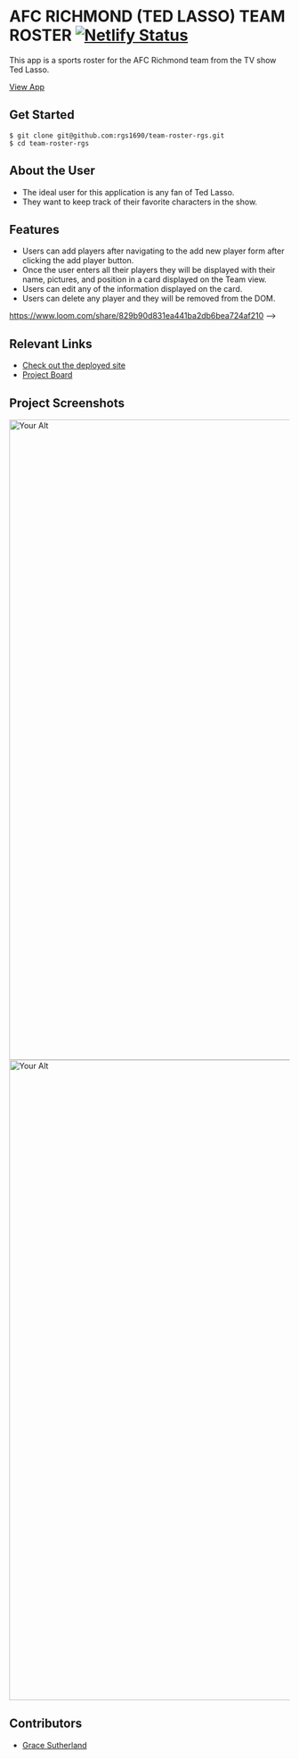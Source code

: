 # AFC RICHMOND (TED LASSO) TEAM ROSTER  [![Netlify Status](https://api.netlify.com/api/v1/badges/905fd445-c4c8-49b2-ad25-f341cc1369ff/deploy-status)](https://app.netlify.com/sites/rgs-team-roster/deploys)

This app is a sports roster for the AFC Richmond team from the TV show Ted Lasso. 

[View App](https://rgs-team-roster.netlify.app/)

## Get Started 
````
$ git clone git@github.com:rgs1690/team-roster-rgs.git
$ cd team-roster-rgs

````

## About the User 
- The ideal user for this application is any fan of Ted Lasso. 
- They want to keep track of their favorite characters in the show. 

## Features 
- Users can add players after navigating to the add new player form after clicking the add player button.
- Once the user enters all their players they will be displayed with their name, pictures, and position in a card displayed on the Team view.
- Users can edit any of the information displayed on the card.
- Users can delete any player and they will be removed from the DOM.
<!-- 
## Video Walkthrough of APP NAME <!-- A loom link is sufficient -->
https://www.loom.com/share/829b90d831ea441ba2db6bea724af210 -->

## Relevant Links 
- [Check out the deployed site](https://rgs-team-roster.netlify.app/)
- [Project Board](https://github.com/rgs1690/team-roster-rgs/projects/2)


## Project Screenshots 
<img width="1148" alt="Your Alt" src="https://user-images.githubusercontent.com/78558344/138525414-63244c94-c3a4-444c-9885-5b9a4226e08b.png">
<img width="1148" alt="Your Alt" src="https://user-images.githubusercontent.com/78558344/138525486-2fe28cc6-d35a-4672-9c4f-9ca0f4253567.png">

## Contributors
- [Grace Sutherland](https://github.com/rgs1690)

